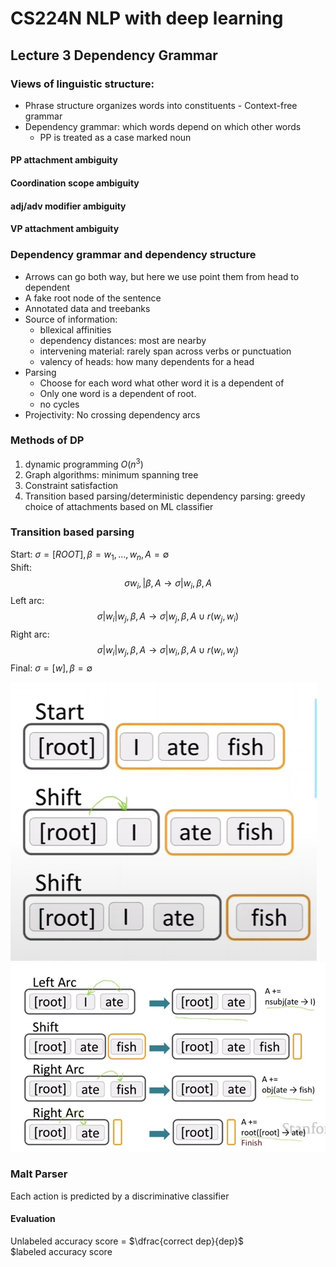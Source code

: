 # CS224N NLP with deep learning
## Lecture 3 Dependency Grammar
### Views of linguistic structure:
+ Phrase structure organizes words into constituents - Context-free grammar
+ Dependency grammar: which words depend on which other words
  + PP is treated as a case marked noun
#### PP attachment ambiguity
#### Coordination scope ambiguity
#### adj/adv modifier ambiguity
#### VP attachment ambiguity
### Dependency grammar and dependency structure
+ Arrows can go both way, but here we use point them from head to dependent
+ A fake root node of the sentence
+ Annotated data and treebanks
+ Source of information:
  + bllexical affinities
  + dependency distances: most are nearby
  + intervening material: rarely span across verbs or punctuation
  + valency of heads: how many dependents for a head
+ Parsing
  + Choose for each word what other word it is a dependent of
  + Only one word is a dependent of root. 
  + no cycles
+ Projectivity: No crossing dependency arcs
### Methods of DP
1. dynamic programming $O(n^3)$
2. Graph algorithms: minimum spanning tree
3. Constraint satisfaction
4. Transition based parsing/deterministic dependency parsing: greedy choice of attachments based on ML classifier
### Transition based parsing
Start: $\sigma = [ROOT],\beta = w_1,...,w_n, A = \emptyset$  
Shift:
$$
\sigma w_i,| \beta, A \to \sigma |w_i,\beta, A
$$
Left arc: 
$$
\sigma | w_i|w_j,\beta, A \to \sigma |w_j,\beta, A\cup {r(w_j,w_i)}
$$
Right arc: 
$$
\sigma | w_i|w_j,\beta, A \to \sigma |w_i,\beta, A\cup {r(w_i,w_j)}
$$
Final: $\sigma = [w],\beta = \emptyset$

![](../images/cs224n/5.png)
![](../images/cs224n/6.png)
### Malt Parser
Each action is predicted by a discriminative classifier
#### Evaluation
Unlabeled accuracy score = $\dfrac{correct dep}{dep}$  
$labeled accuracy score 